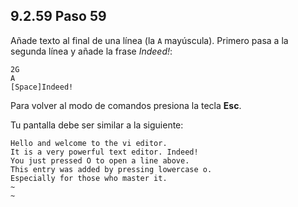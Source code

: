 ## 9.2.59 Paso 59
Añade texto al final de una línea (la `A` mayúscula). Primero pasa a la segunda línea y añade la frase _Indeed!_:

	2G
	A
	[Space]Indeed!

Para volver al modo de comandos presiona la tecla __Esc__.

Tu pantalla debe ser similar a la siguiente:
```
Hello and welcome to the vi editor.                                           
It is a very powerful text editor. Indeed!                                    
You just pressed O to open a line above.
This entry was added by pressing lowercase o. 
Especially for those who master it.
~                                                                          
~ 
```